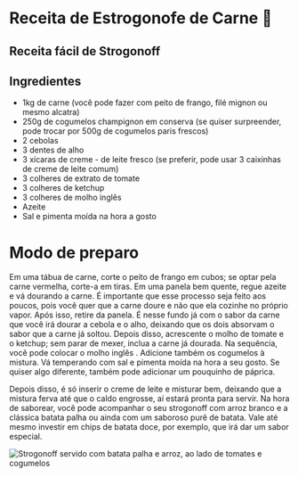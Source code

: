 # Receita de Estrogonofe de Carne :meat_on_bone:

## Receita fácil de Strogonoff 

## Ingredientes

- 1kg de carne (você pode fazer com peito de frango, filé mignon ou mesmo alcatra) 
- 250g de cogumelos champignon em conserva (se quiser surpreender, pode trocar por 500g de cogumelos paris frescos) 
- 2 cebolas 
- 3 dentes de alho 
- 3 xícaras de creme -  de leite fresco (se preferir, pode usar 3 caixinhas de creme de leite comum) 
- 3 colheres de extrato de tomate 
- 3 colheres de ketchup 
- 3 colheres de molho inglês 
- Azeite 
- Sal e pimenta moída na hora a gosto 

#  Modo de preparo 

Em uma tábua de carne, corte o peito de frango em cubos; se optar pela carne vermelha, corte-a em tiras. Em uma panela bem quente, regue azeite e vá dourando a carne. É importante que esse processo seja feito aos poucos, pois você quer que a carne doure e não que ela cozinhe no próprio vapor. Após isso, retire da panela. 
É nesse fundo já com o sabor da carne que você irá dourar a cebola e o alho, deixando que os dois absorvam o sabor que a carne já soltou. Depois disso, acrescente o molho de tomate e o ketchup; sem parar de mexer, inclua a carne já dourada. Na sequência, você pode colocar o molho inglês . Adicione também os cogumelos à mistura. Vá temperando com sal e pimenta moída na hora a seu gosto. Se quiser algo diferente, também pode adicionar um pouquinho de páprica. 

Depois disso, é só inserir o creme de leite e misturar bem, deixando que a mistura ferva até que o caldo engrosse, aí estará pronta para servir. Na hora de saborear, você pode acompanhar o seu strogonoff com arroz branco e a clássica batata palha ou ainda com um saboroso purê de batata. Vale até mesmo investir em chips de batata doce, por exemplo, que irá dar um sabor especial. 

![Strogonoff servido com batata palha e arroz, ao lado de tomates e cogumelos ](https://homepedia.com.br/Portals/2/adam/Blog%20App/nVcuNc_-RUCxrwh_r5YpGA/Body/strogonoff-cogumelos-frescos-receita.jpg)